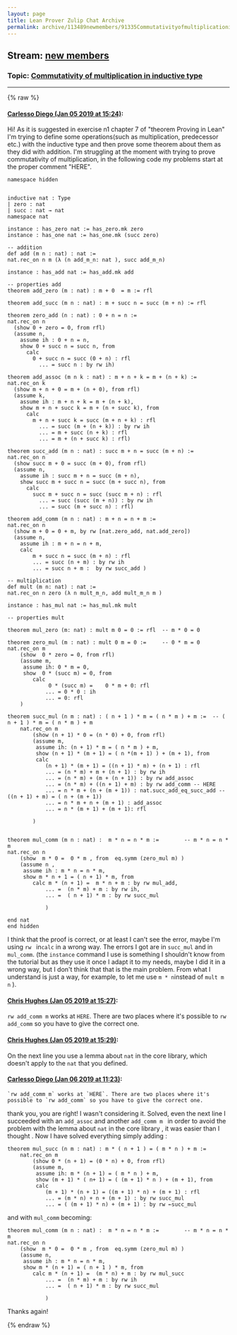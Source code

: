 ```yaml
---
layout: page
title: Lean Prover Zulip Chat Archive 
permalink: archive/113489newmembers/91335Commutativityofmultiplicationininductivetype.html
---
```


## Stream: [new members](index.html)
### Topic: [Commutativity of multiplication in inductive type](91335Commutativityofmultiplicationininductivetype.html)

---


{% raw %}
#### [ Carlesso Diego (Jan 05 2019 at 15:24)](https://leanprover.zulipchat.com/#narrow/stream/113489-new%20members/topic/Commutativity%20of%20multiplication%20in%20inductive%20type/near/154475123):
Hi! As it is suggested in exercise n1 chapter 7 of "theorem Proving in Lean" I'm trying to define some operations(such as multiplication, predecessor etc.) with the inductive type and then prove some theorem about them as they did with addition. I'm struggling at the moment with trying to prove commutativity of multiplication, in the following code my problems start at the proper comment "HERE".

```lean
namespace hidden


inductive nat : Type
| zero : nat
| succ : nat → nat
namespace nat

instance : has_zero nat := has_zero.mk zero
instance : has_one nat := has_one.mk (succ zero)

-- addition
def add (m n : nat) : nat :=
nat.rec_on n m (λ (n add_m_n: nat ), succ add_m_n)

instance : has_add nat := has_add.mk add

-- properties add
theorem add_zero (m : nat) : m + 0  = m := rfl

theorem add_succ (m n : nat) : m + succ n = succ (m + n) := rfl

theorem zero_add (n : nat) : 0 + n = n :=
nat.rec_on n
  (show 0 + zero = 0, from rfl)
  (assume n,
    assume ih : 0 + n = n,
    show 0 + succ n = succ n, from
      calc
        0 + succ n = succ (0 + n) : rfl
          ... = succ n : by rw ih)

theorem add_assoc (m n k : nat) : m + n + k = m + (n + k) :=
nat.rec_on k
  (show m + n + 0 = m + (n + 0), from rfl)
  (assume k,
    assume ih : m + n + k = m + (n + k),
    show m + n + succ k = m + (n + succ k), from
      calc
        m + n + succ k = succ (m + n + k) : rfl
          ... = succ (m + (n + k)) : by rw ih
          ... = m + succ (n + k) : rfl
          ... = m + (n + succ k) : rfl)

theorem succ_add (m n : nat) : succ m + n = succ (m + n) :=
nat.rec_on n
  (show succ m + 0 = succ (m + 0), from rfl)
  (assume n,
    assume ih : succ m + n = succ (m + n),
    show succ m + succ n = succ (m + succ n), from
      calc
        succ m + succ n = succ (succ m + n) : rfl
          ... = succ (succ (m + n)) : by rw ih
          ... = succ (m + succ n) : rfl)

theorem add_comm (m n : nat) : m + n = n + m :=
nat.rec_on n
  (show m + 0 = 0 + m, by rw [nat.zero_add, nat.add_zero])
  (assume n,
    assume ih : m + n = n + m,
    calc
        m + succ n = succ (m + n) : rfl
        ... = succ (n + m) : by rw ih
        ... = succ n + m :  by rw succ_add )

-- multiplication
def mult (m n: nat) : nat := 
nat.rec_on n zero (λ n mult_m_n, add mult_m_n m )

instance : has_mul nat := has_mul.mk mult 

-- properties mult

theorem mul_zero (m: nat) : mult m 0 = 0 := rfl  -- m * 0 = 0

theorem zero_mul (m : nat) : mult 0 m = 0 :=     -- 0 * m = 0
nat.rec_on m 
    (show  0 * zero = 0, from rfl)
    (assume m, 
     assume ih: 0 * m = 0,
     show  0 * (succ m) = 0, from 
        calc 
             0 * (succ m) =    0 * m + 0: rfl  
            ... = 0 * 0 : ih
            ... = 0: rfl
    )

theorem succ_mul (n m : nat) : ( n + 1 ) * m = ( n * m ) + m :=  -- ( n + 1 ) * m = ( n * m ) + m
    nat.rec_on m 
        (show (n + 1) * 0 = (n * 0) + 0, from rfl)
        (assume m,
         assume ih: (n + 1) * m = ( n * m ) + m,
         show (n + 1) * (m + 1) = ( n *(m + 1) ) + (m + 1), from 
         calc 
            (n + 1) * (m + 1) = ((n + 1) * m) + (n + 1) : rfl
            ... = (n * m) + m + (n + 1) : by rw ih
            ... = (n * m) + (m + (n + 1)) : by rw add_assoc
            ... = (n * m) + ((n + 1) + m) : by rw add_comm -- HERE
            ... = n * m + (n + (m + 1)) : nat.succ_add_eq_succ_add -- ((n + 1) + m) = ( n + (m + 1))
            ... = n * m + n + (m + 1) : add_assoc
            ... = n * (m + 1) + (m + 1): rfl

        )


theorem mul_comm (m n : nat) :  m * n = n * m :=        -- m * n = n * m
nat.rec_on n
    (show  m * 0 =  0 * m , from  eq.symm (zero_mul m) )
    (assume n ,
     assume ih : m * n = n * m,
     show m * n + 1 = ( n + 1) * m, from
        calc m * (n + 1) =  m * n + m : by rw mul_add, 
            ... =  (n * m) + m : by rw ih, 
            ... =  ( n + 1) * m : by rw succ_mul 

            )

end nat 
end hidden
```
I think that the proof is correct, or at least I can't see the error, maybe I'm using  ```rw ``` in```calc``` in a wrong way.
The errors I got are in ```succ_mul``` and in ```mul_comm```.
(the ```instance``` command I use is something I shouldn't know from the tutorial but as they use it once I adapt it to my needs, maybe I did it in a wrong way, but I don't think that that is the main problem. From what I understand is just a way, for example, to let me use ```m * n```instead of ```mult m n```  ).

#### [ Chris Hughes (Jan 05 2019 at 15:27)](https://leanprover.zulipchat.com/#narrow/stream/113489-new%20members/topic/Commutativity%20of%20multiplication%20in%20inductive%20type/near/154475186):
`rw add_comm m` works at `HERE`. There are two places where it's possible to `rw add_comm` so you have to give the correct one.

#### [ Chris Hughes (Jan 05 2019 at 15:29)](https://leanprover.zulipchat.com/#narrow/stream/113489-new%20members/topic/Commutativity%20of%20multiplication%20in%20inductive%20type/near/154475231):
On the next line you use a lemma about `nat` in the core library, which doesn't apply to the `nat` that you defined.

#### [ Carlesso Diego (Jan 06 2019 at 11:23)](https://leanprover.zulipchat.com/#narrow/stream/113489-new%20members/topic/Commutativity%20of%20multiplication%20in%20inductive%20type/near/154510669):
```quote
`rw add_comm m` works at `HERE`. There are two places where it's possible to `rw add_comm` so you have to give the correct one.
```
 thank you, you are right! I wasn't considering it. Solved, even the next line I succeeded with an ```add_assoc``` and another  ```add_comm m ```  in order to avoid the problem with the lemma about ```nat``` in the core library  , it was easier than I thought .
 Now I have solved everything simply adding :
```lean
theorem mul_succ (n m : nat) : m * ( n + 1 ) = ( m * n ) + m := 
    nat.rec_on m 
        (show 0 * (n + 1) = (0 * n) + 0, from rfl)
        (assume m,
         assume ih: m * (n + 1) = ( m * n ) + m,
         show (m + 1) * ( n+ 1) = ( (m + 1) * n ) + (m + 1), from 
         calc 
            (m + 1) * (n + 1) = ((m + 1) * n) + (m + 1) : rfl
            ... = (m * n) + n + (m + 1) : by rw succ_mul
            ... = ( (m + 1) * n) + (m + 1) : by rw ←succ_mul  
```
and with ```mul_comm``` becoming:
```lean
theorem mul_comm (m n : nat) :  m * n = n * m :=        -- m * n = n * m
nat.rec_on n
    (show  m * 0 =  0 * m , from  eq.symm (zero_mul m) )
    (assume n,
     assume ih : m * n = n * m,
     show m * (n + 1) = ( n + 1 ) * m, from
        calc m * (n + 1) =  (m * n) + m : by rw mul_succ   
            ... =  (n * m) + m : by rw ih 
            ... =  ( n + 1) * m : by rw succ_mul 

            )
```
Thanks again!


{% endraw %}
